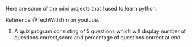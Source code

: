 Here are some of the mini projects that I used to learn python.

Reference @TechWithTim on youtube.


1. A quiz program consisting of 5 questions which will display number of questions correct,score and percentage of questions correct at end.
